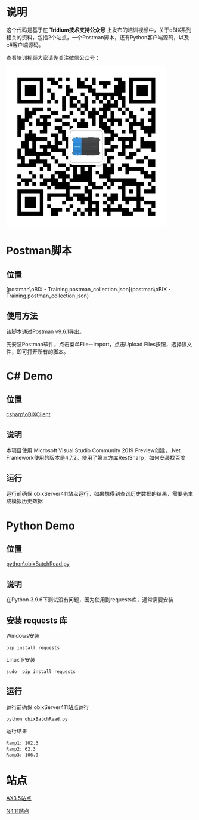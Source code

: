 

# 说明

这个代码是基于在 **Tridium技术支持公众号** 上发布的培训视频中，关于oBIX系列相关的资料，包括2个站点，一个Postman脚本，还有Python客户端源码，以及c#客户端源码。

查看培训视频大家请先关注微信公众号：

![Tridium技术支持公众号二维码](Tridium技术支持公众号二维码.jpg)



# Postman脚本

## 位置

[postman\oBIX - Training.postman_collection.json](postman\oBIX - Training.postman_collection.json)



## 使用方法

该脚本通过Postman v9.6.1导出。

先安装Postman软件，点击菜单File--Import，点击Upload Files按钮，选择该文件，即可打开所有的脚本。



# C# Demo

## 位置

[csharp\oBIXClient](csharp\oBIXClient)

## 说明

本项目使用 Microsoft Visual Studio Community 2019 Preview创建，.Net Framework使用的版本是4.7.2。使用了第三方库RestSharp，如何安装找百度

 

## 运行

运行前确保 obixServer411站点运行，如果想得到查询历史数据的结果，需要先生成模拟历史数据



# Python Demo

## 位置

[python\obixBatchRead.py](python\obixBatchRead.py)

## 说明

在Python 3.9.6下测试没有问题，因为使用到requests库，通常需要安装



## 安装 requests 库

Windows安装

```
pip install requests
```

Linux下安装

```
sudo  pip install requests
```



## 运行

运行前确保 obixServer411站点运行

```
python obixBatchRead.py
```

运行结果

```
Ramp1: 102.3
Ramp2: 62.3
Ramp3: 106.9
```



# 站点

[AX3.5站点](stations\obixServer35)

[N4.11站点](stations\obixServer411)